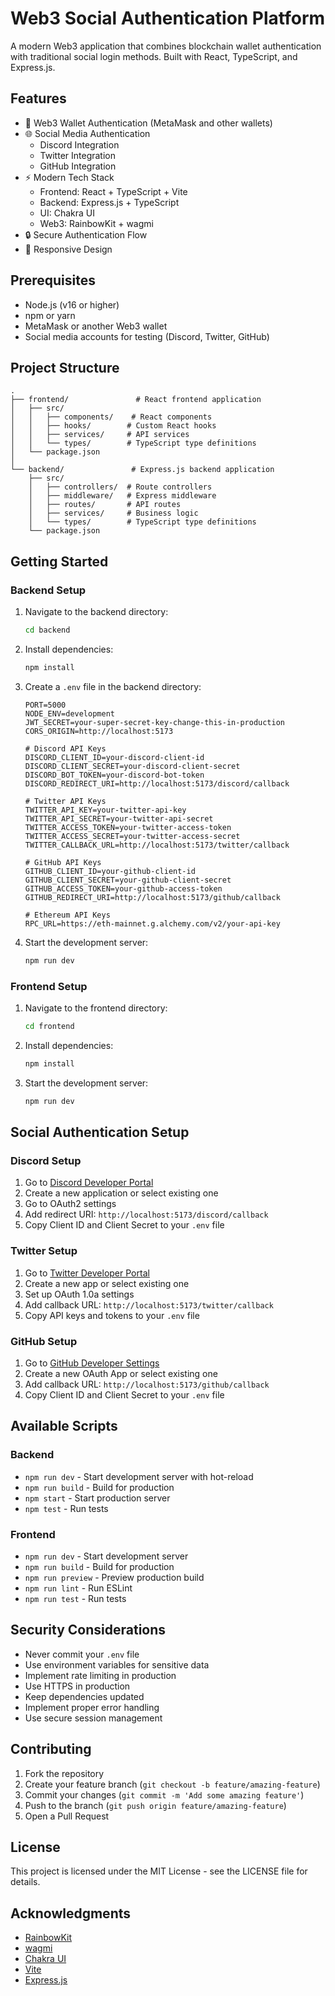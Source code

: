 # Web3 Social Authentication Platform

A modern Web3 application that combines blockchain wallet authentication with traditional social login methods. Built with React, TypeScript, and Express.js.

## Features

- 🔐 Web3 Wallet Authentication (MetaMask and other wallets)
- 🌐 Social Media Authentication
  - Discord Integration
  - Twitter Integration
  - GitHub Integration
- ⚡ Modern Tech Stack
  - Frontend: React + TypeScript + Vite
  - Backend: Express.js + TypeScript
  - UI: Chakra UI
  - Web3: RainbowKit + wagmi
- 🔒 Secure Authentication Flow
- 🎨 Responsive Design

## Prerequisites

- Node.js (v16 or higher)
- npm or yarn
- MetaMask or another Web3 wallet
- Social media accounts for testing (Discord, Twitter, GitHub)

## Project Structure

```
.
├── frontend/               # React frontend application
│   ├── src/
│   │   ├── components/    # React components
│   │   ├── hooks/        # Custom React hooks
│   │   ├── services/     # API services
│   │   └── types/        # TypeScript type definitions
│   └── package.json
│
└── backend/               # Express.js backend application
    ├── src/
    │   ├── controllers/  # Route controllers
    │   ├── middleware/   # Express middleware
    │   ├── routes/       # API routes
    │   ├── services/     # Business logic
    │   └── types/        # TypeScript type definitions
    └── package.json
```

## Getting Started

### Backend Setup

1. Navigate to the backend directory:
   ```bash
   cd backend
   ```

2. Install dependencies:
   ```bash
   npm install
   ```

3. Create a `.env` file in the backend directory:
   ```env
   PORT=5000
   NODE_ENV=development
   JWT_SECRET=your-super-secret-key-change-this-in-production
   CORS_ORIGIN=http://localhost:5173

   # Discord API Keys
   DISCORD_CLIENT_ID=your-discord-client-id
   DISCORD_CLIENT_SECRET=your-discord-client-secret
   DISCORD_BOT_TOKEN=your-discord-bot-token
   DISCORD_REDIRECT_URI=http://localhost:5173/discord/callback

   # Twitter API Keys
   TWITTER_API_KEY=your-twitter-api-key
   TWITTER_API_SECRET=your-twitter-api-secret
   TWITTER_ACCESS_TOKEN=your-twitter-access-token
   TWITTER_ACCESS_SECRET=your-twitter-access-secret
   TWITTER_CALLBACK_URL=http://localhost:5173/twitter/callback

   # GitHub API Keys
   GITHUB_CLIENT_ID=your-github-client-id
   GITHUB_CLIENT_SECRET=your-github-client-secret
   GITHUB_ACCESS_TOKEN=your-github-access-token
   GITHUB_REDIRECT_URI=http://localhost:5173/github/callback

   # Ethereum API Keys
   RPC_URL=https://eth-mainnet.g.alchemy.com/v2/your-api-key
   ```

4. Start the development server:
   ```bash
   npm run dev
   ```

### Frontend Setup

1. Navigate to the frontend directory:
   ```bash
   cd frontend
   ```

2. Install dependencies:
   ```bash
   npm install
   ```

3. Start the development server:
   ```bash
   npm run dev
   ```

## Social Authentication Setup

### Discord Setup
1. Go to [Discord Developer Portal](https://discord.com/developers/applications)
2. Create a new application or select existing one
3. Go to OAuth2 settings
4. Add redirect URI: `http://localhost:5173/discord/callback`
5. Copy Client ID and Client Secret to your `.env` file

### Twitter Setup
1. Go to [Twitter Developer Portal](https://developer.twitter.com/en/portal/dashboard)
2. Create a new app or select existing one
3. Set up OAuth 1.0a settings
4. Add callback URL: `http://localhost:5173/twitter/callback`
5. Copy API keys and tokens to your `.env` file

### GitHub Setup
1. Go to [GitHub Developer Settings](https://github.com/settings/developers)
2. Create a new OAuth App or select existing one
3. Add callback URL: `http://localhost:5173/github/callback`
4. Copy Client ID and Client Secret to your `.env` file

## Available Scripts

### Backend

- `npm run dev` - Start development server with hot-reload
- `npm run build` - Build for production
- `npm start` - Start production server
- `npm test` - Run tests

### Frontend

- `npm run dev` - Start development server
- `npm run build` - Build for production
- `npm run preview` - Preview production build
- `npm run lint` - Run ESLint
- `npm run test` - Run tests

## Security Considerations

- Never commit your `.env` file
- Use environment variables for sensitive data
- Implement rate limiting in production
- Use HTTPS in production
- Keep dependencies updated
- Implement proper error handling
- Use secure session management

## Contributing

1. Fork the repository
2. Create your feature branch (`git checkout -b feature/amazing-feature`)
3. Commit your changes (`git commit -m 'Add some amazing feature'`)
4. Push to the branch (`git push origin feature/amazing-feature`)
5. Open a Pull Request

## License

This project is licensed under the MIT License - see the LICENSE file for details.

## Acknowledgments

- [RainbowKit](https://www.rainbowkit.com/)
- [wagmi](https://wagmi.sh/)
- [Chakra UI](https://chakra-ui.com/)
- [Vite](https://vitejs.dev/)
- [Express.js](https://expressjs.com/)
